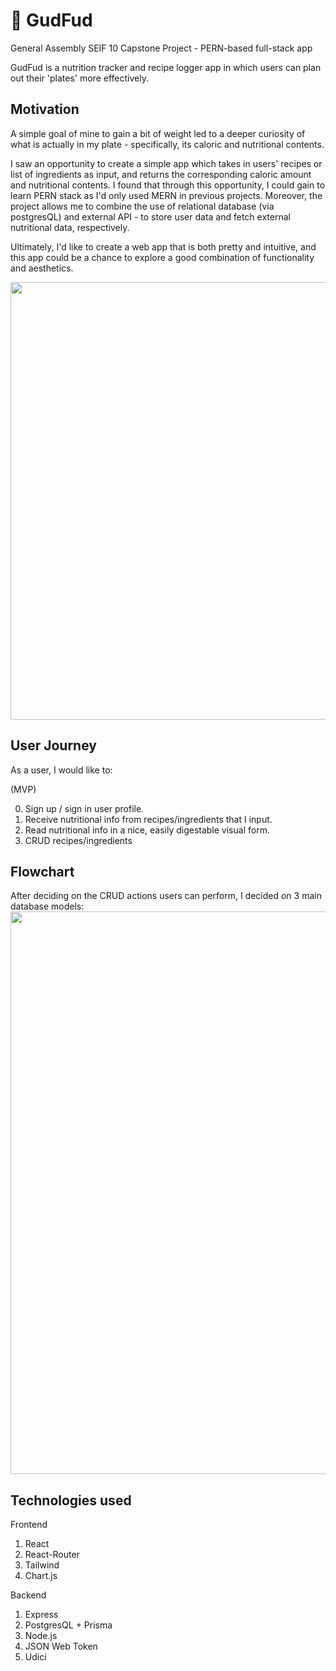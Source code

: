 # :green_salad: GudFud
General Assembly SEIF 10 Capstone Project - PERN-based full-stack app

GudFud is a nutrition tracker and recipe logger app in which users can plan out their 'plates' more effectively.

## Motivation
A simple goal of mine to gain a bit of weight led to a deeper curiosity of what is actually in my plate - specifically, its caloric and nutritional contents. 

I saw an opportunity to create a simple app which takes in users' recipes or list of ingredients as input, and returns the corresponding caloric amount and nutritional contents. I found that through this opportunity, I could gain to learn PERN stack as I'd only used MERN in previous projects. Moreover, the project allows me to combine the use of relational database (via postgresQL) and external API - to store user data and fetch external nutritional data, respectively. 

Ultimately, I'd like to create a web app that is both pretty and intuitive, and this app could be a chance to explore a good combination of functionality and aesthetics. 

<img src="https://i.imgur.com/XxEBZnL.png" width="700">

## User Journey
As a user, I would like to:

(MVP)

0. Sign up / sign in user profile.
1. Receive nutritional info from recipes/ingredients that I input.
2. Read nutritional info in a nice, easily digestable visual form.
3. CRUD recipes/ingredients

## Flowchart
After deciding on the CRUD actions users can perform, I decided on 3 main database models: 
<img src="https://i.imgur.com/AFup0AZ.png" width="900">

## Technologies used
Frontend
1. React
2. React-Router
3. Tailwind
4. Chart.js

Backend
1. Express
2. PostgresQL + Prisma
3. Node.js
4. JSON Web Token
5. Udici


